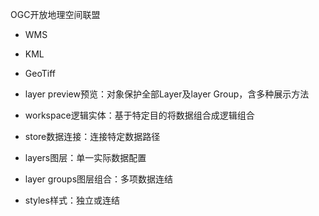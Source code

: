OGC开放地理空间联盟

- WMS
- KML
- GeoTiff



- layer preview预览：对象保护全部Layer及layer Group，含多种展示方法
- workspace逻辑实体：基于特定目的将数据组合成逻辑组合
- store数据连接：连接特定数据路径
- layers图层：单一实际数据配置
- layer groups图层组合：多项数据连结
- styles样式：独立或连结